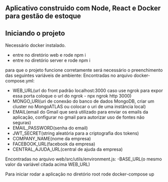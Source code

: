 ## Aplicativo construido com Node, React e Docker para gestão de estoque

## Iniciando o projeto

Necessário docker instalado.

- entre no diretório web e rode npm i
- entre no diretório server e rode npm i

para que o projeto funcione corretamente será necessário o preenchimento das seguintes
variáveis de ambiente:
Encontradas no arquivo docker-compose.yml:

- WEB_URL(url do front padrão localhost:3000 caso use ngrok para expor essa porta coloque o url do ngrok - npx ngrok http 3000)
- MONGO_URI(uri de conexão do banco de dados MongoDB, criar um cluster no MongoATLAS ou colocar o uri de uma instância local)
- EMAIL(email do Gmail que será utilizado para enviar os emails da aplicação, configurar no gmail para autorizar uso de fontes não seguras)
- EMAIL_PASSWORD(senha do email)
- JWT_SECRET(string aleatória para a criptografia dos tokens)
- COMPANY_NAME(nome da empresa)
- FACEBOOK_URL(facebook da empresa)
- CENTRAL_AJUDA_URL(central de ajuda da empresa)

Encontradas no arquivo web/src/utils/environment.js:
-BASE_URL(o mesmo valor da variável citada acima WEB_URL)

Para iniciar rodar a aplicação no diretório root rode docker-compose up
